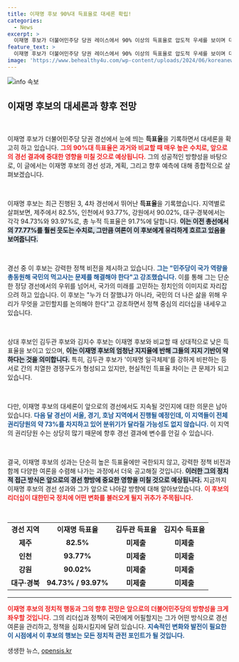 ```yaml
---
title: 이재명 후보 90%대 득표율로 대세론 확립!
categories:
  - News
excerpt: >
  이재명 후보가 더불어민주당 당권 레이스에서 90% 이상의 득표율로 압도적 우세를 보이며 대세론을 강화하고 있다. 김두관 후보와 다른 경쟁자들은 이 흐름을 저지하지 못하고 있으며, 향후 서울과 경기, 호남에서의 경선 결과에 주목해야 할 시점이다.
feature_text: >
  이재명 후보가 더불어민주당 당권 레이스에서 90% 이상의 득표율로 압도적 우세를 보이며 대세론을 강화하고 있다. 김두관 후보와 다른 경쟁자들은 이 흐름을 저지하지 못하고 있으며, 향후 서울과 경기, 호남에서의 경선 결과에 주목해야 할 시점이다.
image: 'https://www.behealthy4u.com/wp-content/uploads/2024/06/koreanews.jpg'
---
```


<p><img src="https://www.behealthy4u.com/wp-content/uploads/2024/06/koreanews.jpg" alt="info 속보" /></p>

<h2 data-ke-size="size26">이재명 후보의 대세론과 향후 전망</h2>

<p data-ke-size="size16">&nbsp;</p>

<p>이재명 후보가 더불어민주당 당권 경선에서 눈에 띄는 <b>득표율</b>을 기록하면서 대세론을 확고히 하고 있습니다. <b><span style="color: #ee2323;">그의 90%대 득표율은 과거와 비교할 때 매우 높은 수치로, 앞으로의 경선 결과에 중대한 영향을 미칠 것으로 예상됩니다.</span></b> 그의 성공적인 방향성을 바탕으로, 이 글에서는 이재명 후보의 경선 성과, 계획, 그리고 향후 예측에 대해 종합적으로 살펴보겠습니다. </p>

<p data-ke-size="size16">&nbsp;</p>

<p>이재명 후보는 최근 진행된 3, 4차 경선에서 뛰어난 <b>득표율</b>을 기록했습니다. 지역별로 살펴보면, 제주에서 82.5%, 인천에서 93.77%, 강원에서 90.02%, 대구·경북에서는 각각 94.73%와 93.97%로, 총 누적 득표율은 91.7%에 달합니다. <b><span style="background-color: #21538527;">이는 이전 총선에서의 77.77%를 훨씬 웃도는 수치로, 그만큼 여론이 이 후보에게 유리하게 흐르고 있음을 보여줍니다.</span></b></p>

<p data-ke-size="size16">&nbsp;</p>

<p>경선 중 이 후보는 강력한 정책 비전을 제시하고 있습니다. <b><span style="color: #1a5490;">그는 "민주당이 국가 역량을 총동원해 국민의 먹고사는 문제를 해결해야 한다"고 강조했습니다.</span></b> 이를 통해 그는 단순한 정당 경선에서의 우위를 넘어서, 국가의 미래를 고민하는 정치인의 이미지로 자리잡으려 하고 있습니다. 이 후보는 "누가 더 잘했냐가 아니라, 국민의 더 나은 삶을 위해 우리가 무엇을 고민할지를 논의해야 한다"고 강조하면서 정책 중심의 리더십을 내세우고 있습니다.</p>

<p data-ke-size="size16">&nbsp;</p>

<p>상대 후보인 김두관 후보와 김지수 후보는 이재명 후보와 비교할 때 상대적으로 낮은 득표율을 보이고 있으며, <b><span style="background-color: #21538527;">이는 이재명 후보의 엄청난 지지율에 반해 그들의 지지 기반이 약하다는 것을 의미합니다.</span></b> 특히, 김두관 후보가 '이재명 일극체제'를 강하게 비판하는 등 서로 간의 치열한 경쟁구도가 형성되고 있지만, 현실적인 득표율 차이는 큰 문제가 되고 있습니다.</p>

<p data-ke-size="size16">&nbsp;</p>

<p>다만, 이재명 후보의 대세론이 앞으로의 경선에서도 지속될 것인지에 대한 의문은 남아 있습니다. <b><span style="color: #1a5490;">다음 달 경선이 서울, 경기, 호남 지역에서 진행될 예정인데, 이 지역들이 전체 권리당원의 약 73%를 차지하고 있어 분위기가 달라질 가능성도 없지 않습니다.</span></b> 이 지역의 권리당원 수는 상당히 많기 때문에 향후 경선 결과에 변수를 안길 수 있습니다. </p>

<p data-ke-size="size16">&nbsp;</p>

<p>결국, 이재명 후보의 성과는 단순히 높은 득표율에만 국한되지 않고, 강력한 정책 비전과 함께 다양한 여론을 수렴해 나가는 과정에서 더욱 공고해질 것입니다. <b><span style="background-color: #21538527;">이러한 그의 정치적 접근 방식은 앞으로의 경선 향방에 중요한 영향을 미칠 것으로 예상됩니다.</span></b> 지금까지 이재명 후보의 경선 성과와 그가 앞으로 나아갈 방향에 대해 알아보았습니다. <b><span style="color: #ee2323;">이 후보의 리더십이 대한민국 정치에 어떤 변화를 불러오게 될지 귀추가 주목됩니다.</span></b> </p>

<p data-ke-size="size16">&nbsp;</p>

<table style="width:100%; margin-top:15px;">
<tr>
<td style="text-align: center; height: 17px;"><b>경선 지역</b></td>
<td style="text-align: center; height: 17px;"><b>이재명 득표율</b></td>
<td style="text-align: center; height: 17px;"><b>김두관 득표율</b></td>
<td style="text-align: center; height: 17px;"><b>김지수 득표율</b></td>
</tr>
<tr>
<td style="text-align: center; height: 17px;"><b>제주</b></td>
<td style="text-align: center; height: 17px;"><b>82.5%</b></td>
<td style="text-align: center; height: 17px;"><b>미제출</b></td>
<td style="text-align: center; height: 17px;"><b>미제출</b></td>
</tr>
<tr>
<td style="text-align: center; height: 17px;"><b>인천</b></td>
<td style="text-align: center; height: 17px;"><b>93.77%</b></td>
<td style="text-align: center; height: 17px;"><b>미제출</b></td>
<td style="text-align: center; height: 17px;"><b>미제출</b></td>
</tr>
<tr>
<td style="text-align: center; height: 17px;"><b>강원</b></td>
<td style="text-align: center; height: 17px;"><b>90.02%</b></td>
<td style="text-align: center; height: 17px;"><b>미제출</b></td>
<td style="text-align: center; height: 17px;"><b>미제출</b></td>
</tr>
<tr>
<td style="text-align: center; height: 17px;"><b>대구·경북</b></td>
<td style="text-align: center; height: 17px;"><b>94.73% / 93.97%</b></td>
<td style="text-align: center; height: 17px;"><b>미제출</b></td>
<td style="text-align: center; height: 17px;"><b>미제출</b></td>
</tr>
</table>

<hr />

<p><b><span style="color: #ee2323;">이재명 후보의 정치적 행동과 그의 향후 전망은 앞으로의 더불어민주당의 방향성을 크게 좌우할 것입니다.</span></b> 그의 리더십과 정책이 국민에게 어필할지는 그가 어떤 방식으로 경선 여론을 관리하고, 정책을 심화시킬지에 달려 있습니다. <b><span style="color: #1a5490;">지속적인 변화와 발전이 필요한 이 시점에서 이 후보의 행보는 모든 정치적 관전 포인트가 될 것입니다.</span></b></p>
생생한 뉴스, <a href="https://opensis.kr" rel="dofollow">opensis.kr</a>


